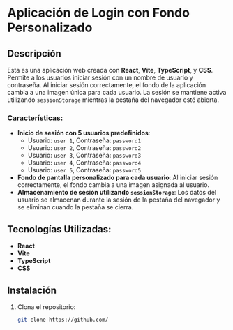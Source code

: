 # Aplicación de Login con Fondo Personalizado

## Descripción

Esta es una aplicación web creada con **React**, **Vite**, **TypeScript**, y **CSS**. Permite a los usuarios iniciar sesión con un nombre de usuario y contraseña. Al iniciar sesión correctamente, el fondo de la aplicación cambia a una imagen única para cada usuario. La sesión se mantiene activa utilizando `sessionStorage` mientras la pestaña del navegador esté abierta.

### Características:

- **Inicio de sesión con 5 usuarios predefinidos**:
  - Usuario: `user 1`, Contraseña: `password1`
  - Usuario: `user 2`, Contraseña: `password2`
  - Usuario: `user 3`, Contraseña: `password3`
  - Usuario: `user 4`, Contraseña: `password4`
  - Usuario: `user 5`, Contraseña: `password5`
- **Fondo de pantalla personalizado para cada usuario**: Al iniciar sesión correctamente, el fondo cambia a una imagen asignada al usuario.
- **Almacenamiento de sesión utilizando `sessionStorage`**: Los datos del usuario se almacenan durante la sesión de la pestaña del navegador y se eliminan cuando la pestaña se cierra.

## Tecnologías Utilizadas:

- **React**
- **Vite**
- **TypeScript**
- **CSS**

## Instalación

1. Clona el repositorio:

   ```bash
   git clone https://github.com/
   ```

